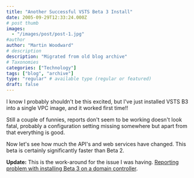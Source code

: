 ```yaml
---
title: "Another Successful VSTS Beta 3 Install"
date: 2005-09-29T12:33:24.000Z
# post thumb
images:
  - "/images/post/post-1.jpg"
#author
author: "Martin Woodward"
# description
description: "Migrated from old blog archive"
# Taxonomies
categories: ["Technology"]
tags: ["blog", "archive"]
type: "regular" # available type (regular or featured)
draft: false
---
```


I know I probably shouldn't be this excited, but I've just installed VSTS B3 into a single VPC image, and it worked first time!!  

Still a couple of funnies, reports don't seem to be working doesn't look fatal, probably a configuration setting missing somewhere but apart from that everything is good.  

Now let's see how much the API's and web services have changed.  This beta is certainly significantly faster than Beta 2.

**Update:**  This is the work-around for the issue I was having.  [Reporting problem with installing Beta 3 on a domain controller](http://blogs.msdn.com/robcaron/archive/2005/10/05/477565.aspx).